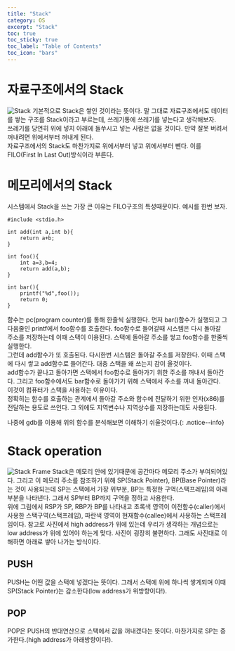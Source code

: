 ```yaml
---
title: "Stack"
category: OS
excerpt: "Stack"
toc: true
toc_sticky: true
toc_label: "Table of Contents"
toc_icon: "bars"
---
```


# 자료구조에서의 Stack
![Stack](https://user-images.githubusercontent.com/45323902/159484781-17ddc6ce-d2e6-4a61-87fd-8375c861b26d.png)
기본적으로 Stack은 쌓인 것이라는 뜻이다. 말 그대로 자료구조에서도 데이터를 쌓는 구조를 Stack이라고 부르는데, 쓰레기통에 쓰레기를 넣는다고 생각해보자.   
쓰레기를 당연히 위에 넣지 아래에 들쑤시고 넣는 사람은 없을 것이다. 만약 잘못 버려서 꺼내려면 위에서부터 꺼내게 된다.   
자료구조에서의 Stack도 마찬가지로 위에서부터 넣고 위에서부터 뺀다. 이를 FILO(First In Last Out)방식이라 부른다.   

# 메모리에서의 Stack
시스템에서 Stack을 쓰는 가장 큰 이유는 FILO구조의 특성때문이다. 예시를 한번 보자.  
~~~
#include <stdio.h>

int add(int a,int b){
	return a+b;
}

int foo(){
	int a=3,b=4;
	return add(a,b);
}

int bar(){
	printf("%d",foo());
	return 0;
}

~~~
함수는 pc(program counter)를 통해 한줄씩 실행한다. 먼저 bar()함수가 실행되고 그 다음줄인 printf에서 foo함수를 호출한다. 
foo함수로 들어갈때 시스템은 다시 돌아갈 주소를 저장하는데 이때 스택이 이용된다. 스택에 돌아갈 주소를 쌓고 foo함수를 한줄씩 실행한다.   
그런데 add함수가 또 호출된다. 다시한번 시스템은 돌아갈 주소를 저장한다. 이때 스택에 다시 쌓고 add함수로 들어간다. 대충 스택을 왜 쓰는지 감이 올것이다.  
add함수가 끝나고 돌아가면 스택에서 foo함수로 돌아가기 위한 주소를 꺼내서 돌아간다. 그리고 foo함수에서도 bar함수로 돌아가기 위해 스택에서 주소를 꺼내 돌아간다.   
이것이 컴퓨터가 스택을 사용하는 이유이다.   
정확히는 함수를 호출하는 관계에서 돌아갈 주소와 함수에 전달하기 위한 인자(x86)를 전달하는 용도로 쓰인다. 그 외에도 지역변수나 지역상수를 저장하는데도 사용된다.  

나중에 gdb를 이용해 위의 함수를 분석해보면 이해하기 쉬울것이다.{: .notice--info}

# Stack operation
![Stack Frame](https://user-images.githubusercontent.com/45323902/159488080-a951c7bb-291b-40aa-a340-344608240c31.png)
Stack은 메모리 안에 있기때문에 공간마다 메모리 주소가 부여되어있다. 그리고 이 메모리 주소를 참조하기 위해 SP(Stack Pointer), BP(Base Pointer)라는 것이 사용되는데 SP는 스택에서 가장 위부분, BP는 특정한 구역(스택프레임)의 아래부분을 나타낸다. 그래서 SP부터 BP까지 구역을 정하고 사용한다.  
위에 그림에서 RSP가 SP, RBP가 BP를 나타내고 초록색 영역이 이전함수(caller)에서 사용한 스택구역(스택프레임), 파란색 영역이 현재함수(callee)에서 사용하는 스택프레임이다. 참고로 사진에서 high address가 위에 있는데 우리가 생각하는 개념으로는 low address가 위에 있어야 하는게 맞다. 사진이 굉장히 불편하다. 그래도 사진대로 이해하면 아래로 쌓아 나가는 방식이다.  
## PUSH
PUSH는 어떤 값을 스택에 넣겠다는 뜻이다. 그래서 스택에 위에 하나씩 쌓게되며 이때 SP(Stack Pointer)는 감소한다(low address가 위방향이다!).  
## POP
POP은 PUSH의 반대연산으로 스택에서 값을 꺼내겠다는 뜻이다. 마찬가지로 SP는 증가한다.(high address가 아래방향이다!).
